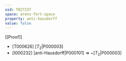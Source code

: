 ```yaml
---
uid: T027237
space: arens-fort-space
property: anti-hausdorff
value: false
---
```

[[Proof]]

* [T000626] [$T_2$|P000003]
* [I000232] [anti-Hausdorff|P000101] => ~[$T_2$|P000003]


